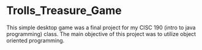 # Trolls_Treasure_Game

This simple desktop game was a final project for my CISC 190 (intro to java programming) class.
The main objective of this project was to utilize object oriented programming.

